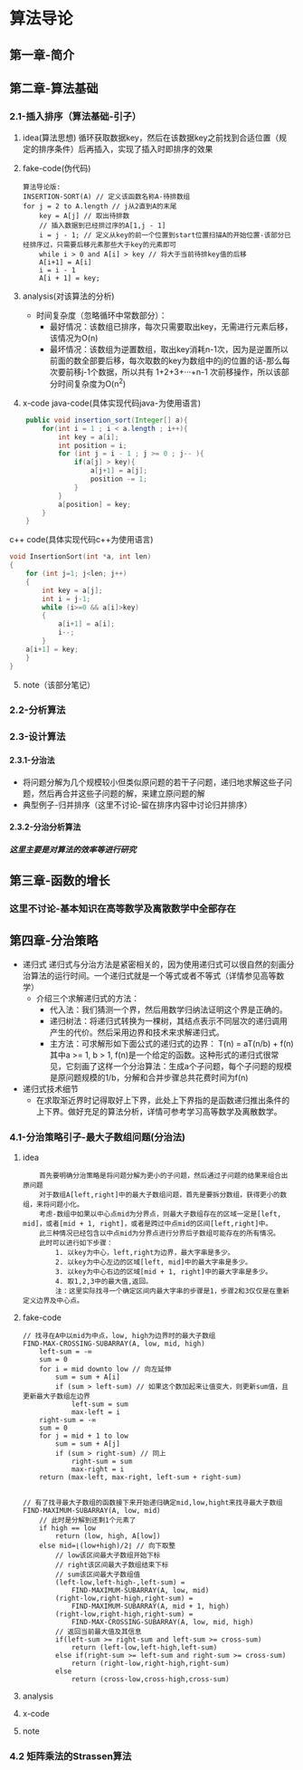 # 算法导论

## 第一章-简介

## 第二章-算法基础

### 2.1-插入排序（算法基础-引子）

1. idea(算法思想)
循环获取数据key，然后在该数据key之前找到合适位置（规定的排序条件）后再插入，实现了插入时即排序的效果

2. fake-code(伪代码)

    ```fake-code
    算法导论版:
    INSERTION-SORT(A) // 定义该函数名称A-待排数组
    for j = 2 to A.length // j从2直到A的末尾
        key = A[j] // 取出待排数
        // 插入数据到已经排过序的A[1,j - 1]
        i = j - 1; // 定义从key的前一个位置到start位置扫描A的开始位置-该部分已经排序过，只需要后移元素那些大于key的元素即可
        while i > 0 and A[i] > key // 将大于当前待排key值的后移
        A[i+1] = A[i]
        i = i - 1
        A[i + 1] = key;
    ```

3. analysis(对该算法的分析)
    - 时间复杂度（忽略循环中常数部分）：
      - 最好情况：该数组已排序，每次只需要取出key，无需进行元素后移，该情况为O(n)
      - 最坏情况：该数组为逆置数组，取出key消耗n-1次，因为是逆置所以前面的数全部要后移，每次取数的key为数组中的j的位置的话-那么每次要前移j-1个数据，所以共有 1+2+3+···+n-1 次前移操作，所以该部分时间复杂度为O(n<sup>2</sup>)

4. x-code
java-code(具体实现代码java-为使用语言)

```java
    public void insertion_sort(Integer[] a){
        for(int i = 1 ; i < a.length ; i++){
            int key = a[i];
            int position = i;
            for (int j = i - 1 ; j >= 0 ; j-- ){
                if(a[j] > key){
                    a[j+1] = a[j];
                    position -= 1;
                }
            }
            a[position] = key;
        }
    }
```

c++ code(具体实现代码c++为使用语言)

```cpp
void InsertionSort(int *a, int len)
{
    for (int j=1; j<len; j++)
    {
        int key = a[j];
        int i = j-1;
        while (i>=0 && a[i]>key)
        {
            a[i+1] = a[i];
            i--;
        }
    a[i+1] = key;
    }
}
```

5. note（该部分笔记）

### 2.2-分析算法

### 2.3-设计算法

#### 2.3.1-分治法

- 将问题分解为几个规模较小但类似原问题的若干子问题，递归地求解这些子问题，然后再合并这些子问题的解，来建立原问题的解
- 典型例子-归并排序（这里不讨论-留在排序内容中讨论归并排序）

#### 2.3.2-分治分析算法

##### 这里主要是对算法的效率等进行研究

## 第三章-函数的增长

### 这里不讨论-基本知识在高等数学及离散数学中全部存在

## 第四章-分治策略

- 递归式
    递归式与分治方法是紧密相关的，因为使用递归式可以很自然的刻画分治算法的运行时间。一个递归式就是一个等式或者不等式（详情参见高等数学）
  - 介绍三个求解递归式的方法：
    - 代入法：我们猜测一个界，然后用数学归纳法证明这个界是正确的。
    - 递归树法：将递归式转换为一棵树，其结点表示不同层次的递归调用产生的代价。然后采用边界和技术来求解递归式。
    - 主方法：可求解形如下面公式的递归式的边界：
                  T(n) = aT(n/b) + f(n)
                其中a >= 1, b > 1, f(n)是一个给定的函数。这种形式的递归式很常见，它刻画了这样一个分治算法：生成a个子问题，每个子问题的规模是原问题规模的1/b，分解和合并步骤总共花费时间为f(n)
- 递归式技术细节
  - 在求取渐近界时记得取好上下界，此处上下界指的是函数递归推出条件的上下界。做好充足的算法分析，详情可参考学习高等数学及离散数学。

### 4.1-分治策略引子-最大子数组问题(分治法)

1. idea

    ```idea
        首先要明确分治策略是将问题分解为更小的子问题，然后通过子问题的结果来组合出原问题
        对于数组A[left,right]中的最大子数组问题，首先是要拆分数组，获得更小的数组，来将问题小化。
        考虑-数组中如果以中心点mid为分界点，则最大子数组存在的区域一定是[left, mid]，或者[mid + 1, right]，或者是跨过中点mid的区间[left,right]中。
        此三种情况已经包含以中点mid为分界点进行分界后子数组可能存在的所有情况。
        此时可以进行如下步骤：
            1. 以key为中心，left,right为边界，最大字串是多少。
            2. 以key为中心左边的区域[left, mid]中的最大字串是多少。
            3. 以key为中心右边的区域[mid + 1, right]中的最大字串是多少。
            4. 取1,2,3中的最大值,返回。
            注：这里实际找寻一个确定区间内最大字串的步骤是1，步骤2和3仅仅是在重新定义边界及中心点。
    ```

2. fake-code

    ```fake-code
    // 找寻在A中以mid为中点，low, high为边界时的最大子数组
    FIND-MAX-CROSSING-SUBARRAY(A, low, mid, high)
        left-sum = -∞
        sum = 0
        for i = mid downto low // 向左延伸
            sum = sum + A[i]
            if (sum > left-sum) // 如果这个数加起来让值变大，则更新sum值，且更新最大子数组左边界
                left-sum = sum
                max-left = i
        right-sum = -∞
        sum = 0
        for j = mid + 1 to low
            sum = sum + A[j]
            if (sum > right-sum) // 同上
                right-sum = sum
                max-right = i
        return (max-left, max-right, left-sum + right-sum)


    // 有了找寻最大子数组的函数接下来开始递归确定mid,low,hight来找寻最大子数组
    FIND-MAXIMUM-SUBARRAY(A, low, mid)
        // 此时是分解到还剩1个元素了
        if high == low
            return (low, high, A[low])
        else mid=⌊(low+high)/2⌋ // 向下取整
            // low该区间最大子数组开始下标
            // right该区间最大子数组结束下标
            // sum该区间最大子数组值
            (left-low,left-high-,left-sum) =  
                FIND-MAXIMUM-SUBARRAY(A, low, mid)
            (right-low,right-high,right-sum) = 
                FIND-MAXIMUM-SUBARRAY(A, mid + 1, high)
            (right-low,right-high,right-sum) = 
                FIND-MAX-CROSSING-SUBARRAY(A, low, mid, high)
            // 返回当前最大值及其信息
            if(left-sum >= right-sum and left-sum >= cross-sum)
                return (left-low,left-high,left-sum)
            else if(right-sum >= left-sum and right-sum >= cross-sum)
                return (right-low,right-high,right-sum)
            else 
                return (cross-low,cross-high,cross-sum)     
    ```

3. analysis
4. x-code
5. note

### 4.2 矩阵乘法的Strassen算法
